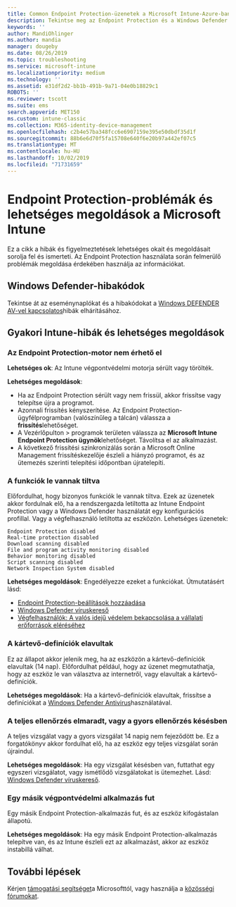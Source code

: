 ```yaml
---
title: Common Endpoint Protection-üzenetek a Microsoft Intune-Azure-ban | Microsoft Docs
description: Tekintse meg az Endpoint Protection és a Windows Defender használatának és hibaelhárításának gyakori üzeneteit és lehetséges megoldásait Microsoft Intuneban.
keywords: ''
author: MandiOhlinger
ms.author: mandia
manager: dougeby
ms.date: 08/26/2019
ms.topic: troubleshooting
ms.service: microsoft-intune
ms.localizationpriority: medium
ms.technology: ''
ms.assetid: e31df2d2-bb1b-491b-9a71-04e0b18829c1
ROBOTS: ''
ms.reviewer: tscott
ms.suite: ems
search.appverid: MET150
ms.custom: intune-classic
ms.collection: M365-identity-device-management
ms.openlocfilehash: c2b4e57ba348fcc6e6907159e395e50dbdf35d1f
ms.sourcegitcommit: 88b6e6d70f5fa15708e640f6e20b97a442ef07c5
ms.translationtype: MT
ms.contentlocale: hu-HU
ms.lasthandoff: 10/02/2019
ms.locfileid: "71731659"
---
```

# <a name="endpoint-protection-issues-and-possible-solutions-in-microsoft-intune"></a>Endpoint Protection-problémák és lehetséges megoldások a Microsoft Intune

Ez a cikk a hibák és figyelmeztetések lehetséges okait és megoldásait sorolja fel és ismerteti. Az Endpoint Protection használata során felmerülő problémák megoldása érdekében használja az információkat.

## <a name="windows-defender-error-codes"></a>Windows Defender-hibakódok

Tekintse át az eseménynaplókat és a hibakódokat a [Windows DEFENDER AV-vel kapcsolatos](https://docs.microsoft.com/windows/security/threat-protection/windows-defender-antivirus/troubleshoot-windows-defender-antivirus)hibák elhárításához.

## <a name="common-intune-errors-and-possible-resolutions"></a>Gyakori Intune-hibák és lehetséges megoldások

### <a name="endpoint-protection-engine-unavailable"></a>Az Endpoint Protection-motor nem érhető el

**Lehetséges ok**: Az Intune végpontvédelmi motorja sérült vagy törölték.

**Lehetséges megoldások**:

- Ha az Endpoint Protection sérült vagy nem frissül, akkor frissítse vagy telepítse újra a programot.
- Azonnali frissítés kényszerítése. Az Endpoint Protection-ügyfélprogramban (valószínűleg a tálcán) válassza a **frissítés**lehetőséget.
- A Vezérlőpulton > programok területen válassza az **Microsoft Intune Endpoint Protection ügynök**lehetőséget. Távolítsa el az alkalmazást.
- A következő frissítési szinkronizálás során a Microsoft Online Management frissítéskezelője észleli a hiányzó programot, és az ütemezés szerinti telepítési időpontban újratelepíti.

### <a name="features-are-disabled"></a>A funkciók le vannak tiltva

Előfordulhat, hogy bizonyos funkciók le vannak tiltva. Ezek az üzenetek akkor fordulnak elő, ha a rendszergazda letiltotta az Intune Endpoint Protection vagy a Windows Defender használatát egy konfigurációs profillal. Vagy a végfelhasználó letiltotta az eszközön. Lehetséges üzenetek:

`Endpoint Protection disabled`  
`Real-time protection disabled`  
`Download scanning disabled`  
`File and program activity monitoring disabled`  
`Behavior monitoring disabled`  
`Script scanning disabled`  
`Network Inspection System disabled`  

**Lehetséges megoldások**: Engedélyezze ezeket a funkciókat. Útmutatásért lásd:

- [Endpoint Protection-beállítások hozzáadása](../protect/endpoint-protection-configure.md)
- [Windows Defender víruskereső](../configuration/device-restrictions-windows-10.md#microsoft-defender-antivirus)
- [Végfelhasználók: A valós idejű védelem bekapcsolása a vállalati erőforrások eléréséhez](/intune-user-help/turn-on-defender-windows)

### <a name="malware-definitions-out-of-date"></a>A kártevő-definíciók elavultak

Ez az állapot akkor jelenik meg, ha az eszközön a kártevő-definíciók elavultak (14 nap). Előfordulhat például, hogy az üzenet megmutathatja, hogy az eszköz le van választva az internetről, vagy elavultak a kártevő-definíciók.

**Lehetséges megoldások**: Ha a kártevő-definíciók elavultak, frissítse a definíciókat a [Windows Defender Antivirus](../configuration/device-restrictions-windows-10.md#microsoft-defender-antivirus)használatával.

### <a name="full-scan-overdue-or-quick-scan-overdue"></a>A teljes ellenőrzés elmaradt, vagy a gyors ellenőrzés késésben

A teljes vizsgálat vagy a gyors vizsgálat 14 napig nem fejeződött be. Ez a forgatókönyv akkor fordulhat elő, ha az eszköz egy teljes vizsgálat során újraindul.

**Lehetséges megoldások**: Ha egy vizsgálat késésben van, futtathat egy egyszeri vizsgálatot, vagy ismétlődő vizsgálatokat is ütemezhet. Lásd: [Windows Defender víruskereső](../configuration/device-restrictions-windows-10.md#microsoft-defender-antivirus).

### <a name="another-endpoint-protection-application-running"></a>Egy másik végpontvédelmi alkalmazás fut

Egy másik Endpoint Protection-alkalmazás fut, és az eszköz kifogástalan állapotú.

**Lehetséges megoldások**: Ha egy másik Endpoint Protection-alkalmazás telepítve van, és az Intune észleli ezt az alkalmazást, akkor az eszköz instabillá válhat.

## <a name="next-steps"></a>További lépések

Kérjen [támogatási segítséget](get-support.md)a Microsofttól, vagy használja a [közösségi fórumokat](https://social.technet.microsoft.com/Forums/en-US/home?category=microsoftintune).
